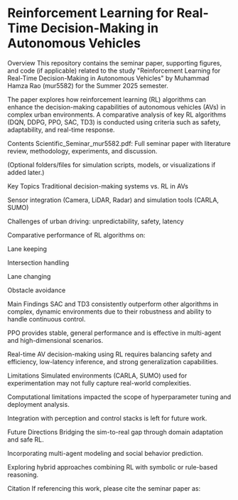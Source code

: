 # Reinforcement Learning for Real-Time Decision-Making in Autonomous Vehicles
Overview
This repository contains the seminar paper, supporting figures, and code (if applicable) related to the study "Reinforcement Learning for Real-Time Decision-Making in Autonomous Vehicles" by Muhammad Hamza Rao (mur5582) for the Summer 2025 semester.

The paper explores how reinforcement learning (RL) algorithms can enhance the decision-making capabilities of autonomous vehicles (AVs) in complex urban environments. A comparative analysis of key RL algorithms (DQN, DDPG, PPO, SAC, TD3) is conducted using criteria such as safety, adaptability, and real-time response.

Contents
Scientific_Seminar_mur5582.pdf: Full seminar paper with literature review, methodology, experiments, and discussion.

(Optional folders/files for simulation scripts, models, or visualizations if added later.)

Key Topics
Traditional decision-making systems vs. RL in AVs

Sensor integration (Camera, LiDAR, Radar) and simulation tools (CARLA, SUMO)

Challenges of urban driving: unpredictability, safety, latency

Comparative performance of RL algorithms on:

Lane keeping

Intersection handling

Lane changing

Obstacle avoidance

Main Findings
SAC and TD3 consistently outperform other algorithms in complex, dynamic environments due to their robustness and ability to handle continuous control.

PPO provides stable, general performance and is effective in multi-agent and high-dimensional scenarios.

Real-time AV decision-making using RL requires balancing safety and efficiency, low-latency inference, and strong generalization capabilities.

Limitations
Simulated environments (CARLA, SUMO) used for experimentation may not fully capture real-world complexities.

Computational limitations impacted the scope of hyperparameter tuning and deployment analysis.

Integration with perception and control stacks is left for future work.

Future Directions
Bridging the sim-to-real gap through domain adaptation and safe RL.

Incorporating multi-agent modeling and social behavior prediction.

Exploring hybrid approaches combining RL with symbolic or rule-based reasoning.

Citation
If referencing this work, please cite the seminar paper as:
